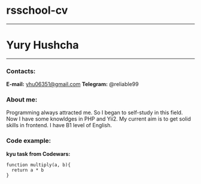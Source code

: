 # rsschool-cv
---
# Yury Hushcha
---
### Contacts:
**E-mail:** yhu06351@gmail.com
**Telegram:** @reliable99

### About me:
Programming always attracted me. So I began to self-study in this field. Now I have some knowldges in PHP and Yii2. My current aim is to get solid skills in frontend.
I have B1 level of English.

### Code example:
**kyu task from Codewars:**
```
function multiply(a, b){
  return a * b
}
```